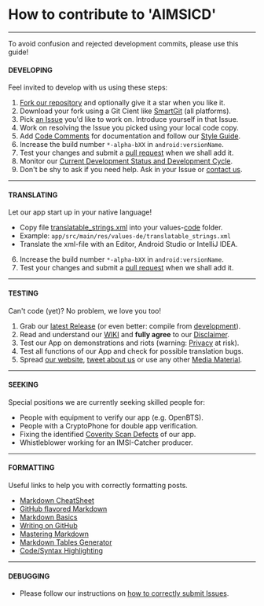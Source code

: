 # How to contribute to 'AIMSICD'
--------------------------------

To avoid confusion and rejected development commits, please use this guide!

#### DEVELOPING

Feel invited to develop with us using these steps:

1. [Fork our repository](https://help.github.com/articles/fork-a-repo/) and optionally give it a star when you like it.
2. Download your fork using a Git Cient like [SmartGit](http://www.syntevo.com/smartgit/) (all platforms).
3. Pick [an Issue](https://github.com/SecUpwN/Android-IMSI-Catcher-Detector/issues) you'd like to work on. Introduce yourself in that Issue.
4. Work on resolving the Issue you picked using your local code copy.
5. Add [Code Comments](https://source.android.com/source/code-style.html#java-style-rules) for documentation and follow our [Style Guide](https://github.com/SecUpwN/Android-IMSI-Catcher-Detector/wiki/Style-Guide).
6. Increase the build number `*-alpha-bXX` in `android:versionName`.
7. Test your changes and submit a [pull request](https://help.github.com/articles/using-pull-requests/) when we shall add it.
8. Monitor our [Current Development Status and Development Cycle](https://github.com/SecUpwN/Android-IMSI-Catcher-Detector/wiki/Development-Status).
9. Don't be shy to ask if you need help. Ask in your Issue or [contact us](https://github.com/SecUpwN/Android-IMSI-Catcher-Detector/wiki/Contact).

---

#### TRANSLATING

Let our app start up in your native language!

* Copy file [translatable_strings.xml](https://github.com/SecUpwN/Android-IMSI-Catcher-Detector/raw/development/app/src/main/res/values/translatable_strings.xml) into your values-[code](https://en.wikipedia.org/wiki/ISO_639-1) folder.
* Example: `app/src/main/res/values-de/translatable_strings.xml`
* Translate the xml-file with an Editor, Android Studio or IntelliJ IDEA.
6. Increase the build number `*-alpha-bXX` in `android:versionName`.
7. Test your changes and submit a [pull request](https://help.github.com/articles/using-pull-requests/) when we shall add it.

---

#### TESTING

Can't code (yet)? No problem, we love you too!

1. Grab our [latest Release](https://github.com/SecUpwN/Android-IMSI-Catcher-Detector/releases) (or even better: compile from [development](https://github.com/SecUpwN/Android-IMSI-Catcher-Detector/tree/development)).
2. Read and understand our [WIKI](https://github.com/SecUpwN/Android-IMSI-Catcher-Detector/wiki) and **fully agree** to our [Disclaimer](https://github.com/SecUpwN/Android-IMSI-Catcher-Detector/blob/master/DISCLAIMER).
3. Test our App on demonstrations and riots (warning: [Privacy](https://github.com/SecUpwN/Android-IMSI-Catcher-Detector/wiki/Privacy/) at risk). 
4. Test all functions of our App and check for possible translation bugs.
5. Spread [our website](https://secupwn.github.io/Android-IMSI-Catcher-Detector), [tweet about us](https://twitter.com/AIMSICD) or use any other [Media Material](https://github.com/SecUpwN/Android-IMSI-Catcher-Detector/wiki/Media-Material).

---

#### SEEKING

Special positions we are currently seeking skilled people for:

* People with equipment to verify our app (e.g. OpenBTS).
* People with a CryptoPhone for double app verification.
* Fixing the identified [Coverity Scan Defects](https://scan.coverity.com/projects/3346) of our app.
* Whistleblower working for an IMSI-Catcher producer.

---

#### FORMATTING

Useful links to help you with correctly formatting posts.

* [Markdown CheatSheet](https://github.com/adam-p/markdown-here/wiki/Markdown-Cheatsheet)
* [GitHub flavored Markdown](https://help.github.com/articles/github-flavored-markdown)
* [Markdown Basics](https://help.github.com/articles/markdown-basics)
* [Writing on GitHub](https://help.github.com/articles/writing-on-github)
* [Mastering Markdown](https://guides.github.com/features/mastering-markdown/)
* [Markdown Tables Generator](http://www.tablesgenerator.com/markdown_tables)
* [Code/Syntax Highlighting](https://github.com/github/linguist/blob/master/lib/linguist/languages.yml)

---

#### DEBUGGING

* Please follow our instructions on [how to correctly submit Issues](https://github.com/SecUpwN/Android-IMSI-Catcher-Detector/wiki/Submitting-Issues).

